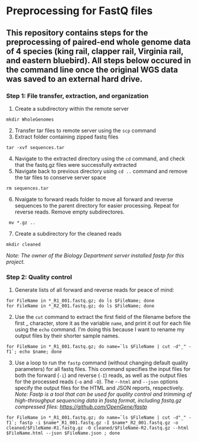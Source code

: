 # Preprocessing for FastQ files
This repository contains steps for the preprocessing of paired-end whole genome data of 4 species (king rail, clapper rail, Virginia rail, and eastern bluebird). All steps below occured in the command line once the original WGS data was saved to an external hard drive. 
---
### Step 1: File transfer, extraction, and organization
1. Create a subdirectory within the remote server
```
mkdir WholeGenomes
```
2. Transfer tar files to remote server using the `scp` command
3. Extract folder containing zipped fastq files 
```
tar -xvf sequences.tar
```
4. Navigate to the extracted directory using the `cd` command, and check that the fastq.gz files were successfully extracted
5. Navigate back to previous directory using `cd ..` command and remove the tar files to conserve server space
```
rm sequences.tar
```
6. Nvaigate to forward reads folder to move all forward and reverse sequences to the parent directory for easier processing. Repeat for reverse reads. Remove empty subdirectores. 
```
 mv *.gz ..
```
7. Create a subdirectory for the cleaned reads
```
mkdir cleaned
```
*Note: The owner of the Biology Department server installed fastp for this project.*

### Step 2: Quality control
1. Generate lists of all forward and reverse reads for peace of mind:
```
for FileName in *_R1_001.fastq.gz; do ls $FileName; done 
for FileName in *_R2_001.fastq.gz; do ls $FileName; done 
```
2. Use the `cut` command to extract the first field of the filename before the first _ character, store it as the variable `name`, and print it out for each file using the `echo` command. I'm doing this because I want to rename my output files by their shorter sample names.
```
for FileName in *_R1_001.fastq.gz; do name=`ls $FileName | cut -d"_" -f1`; echo $name; done 
```
3. Use a loop to run the `fastp` command (without changing default quality parameters) for all fastq files. This command specifies the input files for both the forward (`-i`) and reverse (`-I`) reads, as well as the output files for the processed reads (`-o` and `-O`). The -`-html` and `--json` options specify the output files for the HTML and JSON reports, respectively. *Note: Fastp is a tool that can be used for quality control and trimming of high-throughput sequencing data in fastq format, including fastq.gz compressed files: https://github.com/OpenGene/fastp* 
```
for FileName in *_R1_001.fastq.gz; do name=`ls $FileName | cut -d"_" -f1`; fastp -i $name*_R1_001.fastq.gz -I $name*_R2_001.fastq.gz -o cleaned/$FileName-R1.fastq.gz -O cleaned/$FileName-R2.fastq.gz --html $FileName.html --json $FileName.json ; done 
```


